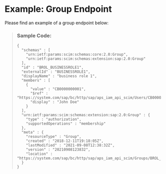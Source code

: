 <!-- loioac889df1f09245568e129eb5dd9aafd0 -->

# Example: Group Endpoint



Please find an example of a group endpoint below:

> ### Sample Code:  
> ```
> {
>   "schemas" : [
>     "urn:ietf:params:scim:schemas:core:2.0:Group",
>     "urn:ietf:params:scim:schemas:extension:sap:2.0:Group"
>   ],
>   "id" : "BROL_BUSINESSROLE1",
>   "externalId" : "BUSINESSROLE1",
>   "displayName" : "business role 1",
>   "members" : [
>     {
>       "value" : "CB0000000001",
>       "$ref" : "https://system.com/sap/bc/http/sap/aps_iam_api_scim/Users/CB0000000001",
>       "display" : "John Doe"
>     }
>   ],
>   "urn:ietf:params:scim:schemas:extension:sap:2.0:Group" : {
>     "type" : "authorization",
>     "supportedOperations" : "membership"
>   },
>   "meta" : {
>     "resourceType" : "Group",
>     "created" : "2018-12-11T19:18:05Z",
>     "lastModified" : "2021-09-08T12:38:32Z",
>     "version" : "20210908123832",
>     "location" : "https://system.com/sap/bc/http/sap/aps_iam_api_scim/Groups/BROL_BUSINESSROLE1
>   }
> }
> 
> ```

